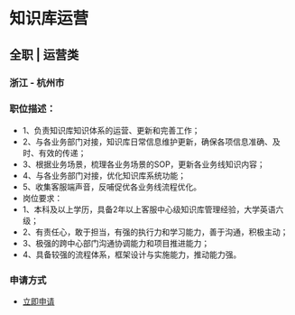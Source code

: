
# 知识库运营
## 全职  |  运营类
### 浙江 - 杭州市

### 职位描述：
- 1、负责知识库知识体系的运营、更新和完善工作；
- 2、与各业务部门对接，知识库日常信息维护更新，确保各项信息准确、及时、有效的传递；
- 3、根据业务场景，梳理各业务场景的SOP，更新各业务线知识内容；
- 4、与各业务部门对接，优化知识库系统功能；
- 5、收集客服端声音，反哺促优各业务线流程优化。
- 岗位要求：
- 1、本科及以上学历，具备2年以上客服中心级知识库管理经验，大学英语六级；
- 2、有责任心，敢于担当，有强的执行力和学习能力，善于沟通，积极主动；
- 3、极强的跨中心部门沟通协调能力和项目推进能力；
- 4、具备较强的流程体系，框架设计与实施能力，推动能力强。
### 申请方式
- <a href="mailto:hr@tuya.com" title=yourName-知识库运营>立即申请</a>